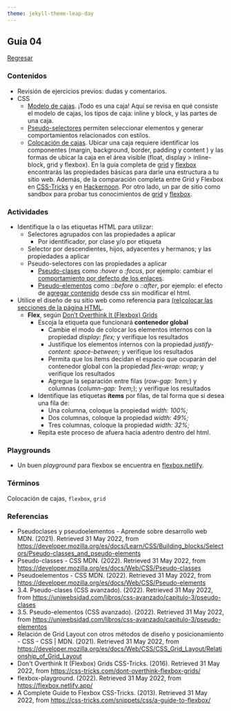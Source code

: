 ```yaml
---
theme: jekyll-theme-leap-day
---
```


## Guía 04

[Regresar](/DAWM-2022/)

### Contenidos

* Revisión de ejercicios previos: dudas y comentarios.
* CSS
	- [Modelo de cajas](https://developer.mozilla.org/es/docs/Learn/CSS/Building_blocks/El_modelo_de_caja). ¡Todo es una caja! Aquí se revisa en qué consiste el modelo de cajas, los tipos de caja: inline y block, y las partes de una caja.
	- [Pseudo-selectores](https://developer.mozilla.org/es/docs/Learn/CSS/Building_blocks/Selectors/Pseudo-classes_and_pseudo-elements) permiten seleccionar elementos y generar comportamientos relacionados con estilos.
	- [Colocación de cajas](https://www.diegocmartin.com/modelo-de-cajas-y-posicionamiento-css/). Ubicar una caja requiere identificar los componentes (margin, background, border, padding y content ) y las formas de ubicar la caja en el área visible (float, display > inline-block, grid y flexbox). En la guía completa de [grid](https://css-tricks.com/snippets/css/complete-guide-grid/) y [flexbox](https://css-tricks.com/snippets/css/a-guide-to-flexbox/) encontrarás las propiedades básicas para darle una estructura a tu sitio web. Además, de la comparación completa entre Grid y Flexbox en [CSS-Tricks](https://css-tricks.com/quick-whats-the-difference-between-flexbox-and-grid/) y en [Hackernoon](https://hackernoon.com/the-ultimate-css-battle-grid-vs-flexbox-d40da0449faf). Por otro lado, un par de sitio como sandbox para probar tus conocimientos de [grid](https://cssgridgarden.com/#es) y [flexbox](https://flexboxfroggy.com/#es). 



### Actividades

* Identifique la o las etiquetas HTML para utilizar:
	- Selectores agrupados con las propiedades a aplicar
		+ Por identificador, por clase y/o por etiqueta
	- Selector por descendientes, hijos, adyacentes y hermanos; y las propiedades a aplicar
	- Pseudo-selectores  con las propiedades a aplicar
		+ [Pseudo-clases](https://developer.mozilla.org/es/docs/Web/CSS/Pseudo-classes) como _:hover_ o _:focus_, por ejemplo: cambiar el [comportamiento por defecto de los enlaces](https://uniwebsidad.com/libros/css-avanzado/capitulo-3/pseudo-clases).
		+ [Pseudo-elementos](https://developer.mozilla.org/es/docs/Web/CSS/Pseudo-elements) como _::before_ o _::after_, por ejemplo: el efecto de [agregar contenido](https://uniwebsidad.com/libros/css-avanzado/capitulo-3/pseudo-elementos) desde css sin modificar el html.
* Utilice el diseño de su sitio web como referencia para [(re)colocar las secciones de la página HTML](https://developer.mozilla.org/es/docs/Web/CSS/CSS_Grid_Layout/Relationship_of_Grid_Layout).
	- **Flex**, según [Don’t Overthink It (Flexbox) Grids](https://css-tricks.com/dont-overthink-flexbox-grids/)
		+ Escoja la etiqueta que funcionará **contenedor global** 
			- Cambie el modo de colocar los elementos internos con la propiedad _display: flex;_ y verifique los resultados
			- Justifique los elementos internos con la propiedad _justify-content: space-between;_ y verifique los resultados
			- Permita que los ítems decidan el espacio que ocuparán del contenedor global con la propiedad _flex-wrap: wrap;_ y verifique los resultados
			- Agregue la separación entre filas (_row-gap: 1rem;_) y columnas (_column-gap: 1rem;_); y verifique los resultados
		+ Identifique las etiquetas **ítems** por filas, de tal forma que si desea una fila de: 
			- Una columna, coloque la propiedad _width: 100%;_
			- Dos columnas, coloque la propiedad _width: 49%;_
			- Tres columnas, coloque la propiedad _width: 32%;_
		+ Repita este proceso de afuera hacia adentro dentro del html.

### Playgrounds

* Un buen _playground_ para flexbox se encuentra en [flexbox.netlify](https://flexbox.netlify.app/).

### Términos

Colocación de cajas, `flexbox`, `grid`

### Referencias

* Pseudoclases y pseudoelementos - Aprende sobre desarrollo web MDN. (2021). Retrieved 31 May 2022, from https://developer.mozilla.org/es/docs/Learn/CSS/Building_blocks/Selectors/Pseudo-classes_and_pseudo-elements
* Pseudo-classes - CSS MDN. (2022). Retrieved 31 May 2022, from https://developer.mozilla.org/es/docs/Web/CSS/Pseudo-classes
* Pseudoelementos - CSS MDN. (2022). Retrieved 31 May 2022, from https://developer.mozilla.org/es/docs/Web/CSS/Pseudo-elements
* 3.4. Pseudo-clases (CSS avanzado). (2022). Retrieved 31 May 2022, from https://uniwebsidad.com/libros/css-avanzado/capitulo-3/pseudo-clases
* 3.5. Pseudo-elementos (CSS avanzado). (2022). Retrieved 31 May 2022, from https://uniwebsidad.com/libros/css-avanzado/capitulo-3/pseudo-elementos
* Relación de Grid Layout con otros métodos de diseño y posicionamiento - CSS - CSS | MDN. (2021). Retrieved 31 May 2022, from https://developer.mozilla.org/es/docs/Web/CSS/CSS_Grid_Layout/Relationship_of_Grid_Layout
* Don't Overthink It (Flexbox) Grids  CSS-Tricks. (2016). Retrieved 31 May 2022, from https://css-tricks.com/dont-overthink-flexbox-grids/
* flexbox-playground. (2022). Retrieved 31 May 2022, from https://flexbox.netlify.app/
* A Complete Guide to Flexbox  CSS-Tricks. (2013). Retrieved 31 May 2022, from https://css-tricks.com/snippets/css/a-guide-to-flexbox/